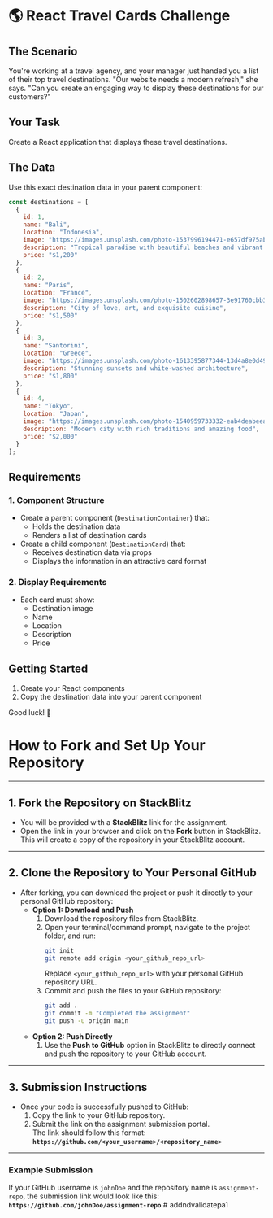 # 🌎 React Travel Cards Challenge

## The Scenario
You're working at a travel agency, and your manager just handed you a list of their top travel destinations. "Our website needs a modern refresh," she says. "Can you create an engaging way to display these destinations for our customers?"

## Your Task
Create a React application that displays these travel destinations.

## The Data
Use this exact destination data in your parent component:
```javascript
const destinations = [
  {
    id: 1,
    name: "Bali",
    location: "Indonesia",
    image: "https://images.unsplash.com/photo-1537996194471-e657df975ab4",
    description: "Tropical paradise with beautiful beaches and vibrant culture",
    price: "$1,200"
  },
  {
    id: 2,
    name: "Paris",
    location: "France",
    image: "https://images.unsplash.com/photo-1502602898657-3e91760cbb34",
    description: "City of love, art, and exquisite cuisine",
    price: "$1,500"
  },
  {
    id: 3,
    name: "Santorini",
    location: "Greece",
    image: "https://images.unsplash.com/photo-1613395877344-13d4a8e0d49e",
    description: "Stunning sunsets and white-washed architecture",
    price: "$1,800"
  },
  {
    id: 4,
    name: "Tokyo",
    location: "Japan",
    image: "https://images.unsplash.com/photo-1540959733332-eab4deabeeaf",
    description: "Modern city with rich traditions and amazing food",
    price: "$2,000"
  }
];
```

## Requirements

### 1. Component Structure
- Create a parent component (`DestinationContainer`) that:
  - Holds the destination data
  - Renders a list of destination cards
- Create a child component (`DestinationCard`) that:
  - Receives destination data via props
  - Displays the information in an attractive card format

### 2. Display Requirements
- Each card must show:
  - Destination image
  - Name
  - Location
  - Description
  - Price

## Getting Started
1. Create your React components
2. Copy the destination data into your parent component

Good luck! 🚀



# **How to Fork and Set Up Your Repository**

---

## **1. Fork the Repository on StackBlitz**

- You will be provided with a **StackBlitz** link for the assignment.
- Open the link in your browser and click on the **Fork** button in StackBlitz.  
  This will create a copy of the repository in your StackBlitz account.

---

## **2. Clone the Repository to Your Personal GitHub**

- After forking, you can download the project or push it directly to your personal GitHub repository:
  - **Option 1: Download and Push**
    1. Download the repository files from StackBlitz.
    2. Open your terminal/command prompt, navigate to the project folder, and run:
       ```bash
       git init
       git remote add origin <your_github_repo_url>
       ```
       Replace `<your_github_repo_url>` with your personal GitHub repository URL.
    3. Commit and push the files to your GitHub repository:
       ```bash
       git add .
       git commit -m "Completed the assignment"
       git push -u origin main
       ```
  - **Option 2: Push Directly**
    1. Use the **Push to GitHub** option in StackBlitz to directly connect and push the repository to your GitHub account.

---

## **3. Submission Instructions**

- Once your code is successfully pushed to GitHub:
  1. Copy the link to your GitHub repository.
  2. Submit the link on the assignment submission portal.  
     The link should follow this format:  
     **`https://github.com/<your_username>/<repository_name>`**

---

### **Example Submission**

If your GitHub username is `johnDoe` and the repository name is `assignment-repo`, the submission link would look like this:  
**`https://github.com/johnDoe/assignment-repo`**
#   a d d n d v a l i d a t e p a 1  
 